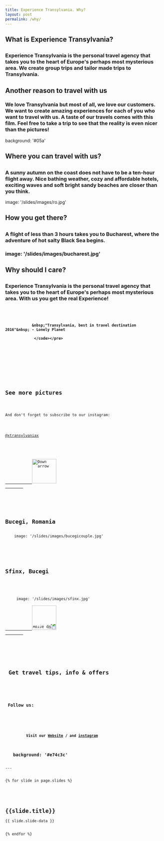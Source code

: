 ```yaml
---
title: Experience Transylvania. Why?
layout: post
permalink: /why/
---
```



<section>
 <h1> What is Experience Transylvania? <h1>
 <h3> Experience Transylvania is the personal travel agency that takes you to the heart of Europe's perhaps most mysterious area. We create group trips and tailor made trips to Transylvania. </h3>
</section>   
    

<section>
 <h1> Another reason to travel with us </h1>
 <h3> We love Transylvania but most of all, we love our customers. We want to create amazing experiences for each of you who want to travel with us. A taste of our travels comes with this film. Feel free to take a trip to see that the reality is even nicer than the pictures! </h3>
   background: '#05a'
</section> 

<section>
 <h1> Where you can travel with us? <h1>
 <h3> A sunny autumn on the coast does not have to be a ten-hour flight away. Nice bathing weather, cozy and affordable hotels, exciting waves and soft bright sandy beaches are closer than you think.
  </h3>
 image: '/slides/images/ro.jpg'
</section>   
 
<section>
 <h1> How you get there? <h1>
 <h3> A flight of <strong>less</strong> than 3 hours takes you to Bucharest, where the adventure of hot salty Black Sea begins. <h3>
   image: '/slides/images/bucharest.jpg'
</section>

<section>
 <h1> Why should I care? <h1>
 <h3> Experience Transylvania is the personal travel agency that takes you to the heart of Europe's perhaps most mysterious area. With us you get the real Experience! <h3><pre><code>
       
                &nbsp;"Transylvania, best in travel destination 2016"&nbsp; - Lonely Planet
                
                 </code></pre>   
</section>
 
<section>
   <section>
        <h2>See more pictures</h2>
        <p>And don't forget to subscribe to our instagram:</p>
     <p><a href="https://www.instagram.com/xtransylvaniax/">@xtransylvaniax</a></p>
        <br>
        <a href="#" class="navigate-down">
            <img width="78" data-src="https://s3.amazonaws.com/hakim-static/reveal-js/arrow.png" alt="Down arrow">
        </a>
   </section>
   <section>
        <h2>Bucegi, Romania</h2>
    image: '/slides/images/bucegicouple.jpg'     
   </section>
   <section>
        <h2>Sfinx, Bucegi</h2>
        <pThe Sphinx is a natural rock formation in the Bucegi Natural Park which is in the Bucegi Mountains of Romania..</p>
        <br>
     image: '/slides/images/sfinx.jpg' 
        <a href="#/2">
            <img width="78" data-src="https://s3.amazonaws.com/hakim-static/reveal-js/arrow.png" alt="Up arrow" style="transform: rotate(180deg); -webkit-transform: rotate(180deg);">
        </a>
   </section>
</section>


<section> 
 <h1> Get travel tips, info & offers <h1>
 <h3> Follow us: <h3>
   <p>
        <small>Visit our <a href=""https://transylvania.se">Website</a> / and <a href="https://www.instagram.com/xtransylvaniax/">instagram</a></small>
    </p>
   background: '#e74c3c'
</section>  
---

{% for slide in page.slides %}                 
<section data-background="{% if slide.image %}{{slide.image}}{% elsif slide.background %}{{slide.background}}{% else %}{{page.background}}{% endif %}">
        <h1>{{slide.title}}</h1>{{ slide.slide-data }}

</section>               
{% endfor %}
    
